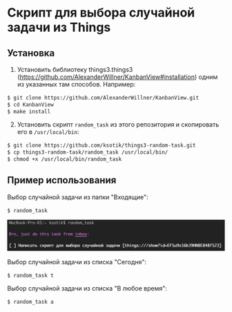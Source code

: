 # Скрипт для выбора случайной задачи из Things

## Установка

1. Установить библиотеку things3.things3 (https://github.com/AlexanderWillner/KanbanView#installation) одним из указанных там способов.
Например:
```
$ git clone https://github.com/AlexanderWillner/KanbanView.git
$ cd KanbanView
$ make install
```

2. Установить скрипт `random_task` из этого репозитория и скопировать его в `/usr/local/bin`:
```
$ git clone https://github.com/ksotik/things3-random-task.git
$ cp things3-random-task/random_task /usr/local/bin/
$ chmod +x /usr/local/bin/random_task
```

## Пример использования

Выбор случайной задачи из папки "Входящие":
```
$ random_task
```
![Example](random_task_inbox.png)

Выбор случайной задачи из списка "Сегодня":
```
$ random_task t
```

Выбор случайной задачи из списка "В любое время":
```
$ random_task a
```
